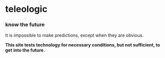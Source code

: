 # teleologic
### know the future

It is impossible to make predictions, except when they are obvious.

**This site tests technology for necessary conditions, but not sufficient, to get into the future.**
